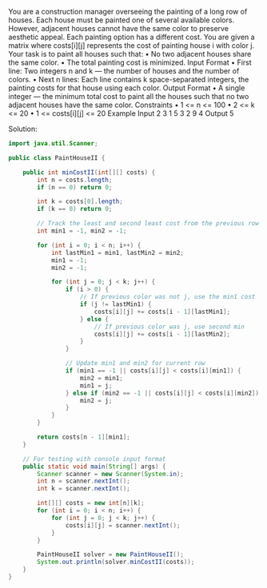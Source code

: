 You are a construction manager overseeing the painting of a long row of houses. Each house must be painted one of several available colors. However, adjacent houses cannot have the same color to preserve aesthetic appeal. Each painting option has a different cost. You are given a matrix where costs[i][j] represents the cost of painting house i with color j.
Your task is to paint all houses such that:
• No two adjacent houses share the same color.
• The total painting cost is minimized.
Input Format
• First line: Two integers n and k — the number of houses and the number of colors.
• Next n lines: Each line contains k space-separated integers, the painting costs for that
house using each color.
Output Format
• A single integer — the minimum total cost to paint all the houses such that no two
adjacent houses have the same color.
Constraints
• 1 <= n <= 100
• 2 <= k <= 20
• 1 <= costs[i][j] <= 20
Example
Input
2 3
1 5 3
2 9 4
Output
5

Solution:
```java
import java.util.Scanner;

public class PaintHouseII {

    public int minCostII(int[][] costs) {
        int n = costs.length;
        if (n == 0) return 0;

        int k = costs[0].length;
        if (k == 0) return 0;

        // Track the least and second least cost from the previous row
        int min1 = -1, min2 = -1;

        for (int i = 0; i < n; i++) {
            int lastMin1 = min1, lastMin2 = min2;
            min1 = -1;
            min2 = -1;

            for (int j = 0; j < k; j++) {
                if (i > 0) {
                    // If previous color was not j, use the min1 cost
                    if (j != lastMin1) {
                        costs[i][j] += costs[i - 1][lastMin1];
                    } else {
                        // If previous color was j, use second min
                        costs[i][j] += costs[i - 1][lastMin2];
                    }
                }

                // Update min1 and min2 for current row
                if (min1 == -1 || costs[i][j] < costs[i][min1]) {
                    min2 = min1;
                    min1 = j;
                } else if (min2 == -1 || costs[i][j] < costs[i][min2]) {
                    min2 = j;
                }
            }
        }

        return costs[n - 1][min1];
    }

    // For testing with console input format
    public static void main(String[] args) {
        Scanner scanner = new Scanner(System.in);
        int n = scanner.nextInt();
        int k = scanner.nextInt();

        int[][] costs = new int[n][k];
        for (int i = 0; i < n; i++) {
            for (int j = 0; j < k; j++) {
                costs[i][j] = scanner.nextInt();
            }
        }

        PaintHouseII solver = new PaintHouseII();
        System.out.println(solver.minCostII(costs));
    }
}
```
